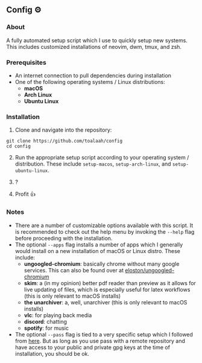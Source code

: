 ## Config ⚙️

### About

A fully automated setup script which I use to quickly setup new systems. This includes customized installations of neovim, dwm, tmux, and zsh. 

### Prerequisites

- An internet connection to pull dependencies during installation
- One of the following operating systems / Linux distributions: 
  - **macOS** 
  - **Arch Linux**
  - **Ubuntu Linux**

### Installation

1. Clone and navigate into the repository:

```shell
git clone https://github.com/toalaah/config
cd config
```

2. Run the appropriate setup script according to your operating system / distribution. These include `setup-macos`, `setup-arch-linux`, and `setup-ubuntu-linux`.
3. ?

4. Profit 👍

### Notes 

- There are a number of customizable options available with this script. It is recommended to check out the help menu by invoking the `--help` flag before proceeding with the installation.
- The optional `--apps` flag installs a number of apps which I generally would install on a new installation of macOS or Linux distro. These include:
  - **ungoogled-chromium**: basically chrome without many google services. This can also be found over at [eloston/ungoogled-chromium](https://github.com/Eloston/ungoogled-chromium)
  - **skim**: a (in my opinion) better pdf reader than preview as it allows for live updating of files, which is especially useful for latex workflows (this is only relevant to macOS installs)
  - **the unarchiver**: a, well, unarchiver (this is only relevant to macOS installs)
  - **vlc**: for playing back media
  - **discord**: chatting
  - **spotify**: for music
- The optional `--pass` flag is tied to a very specific setup which I followed from [here](https://soemarko.com/blog/complete-guide-for-passwordstore-on-macos). But as long as you use pass with a remote repository and have access to your public and private gpg keys at the time of installation, you should be ok.
